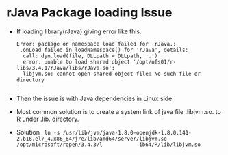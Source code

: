 # rJava Package loading Issue 

- If loading library(rJava) giving error like this. 
	``` .library(rJava)
	Error: package or namespace load failed for .rJava.:
	 .onLoad failed in loadNamespace() for 'rJava', details:
	  call: dyn.load(file, DLLpath = DLLpath, ...)
	  error: unable to load shared object '/opt/nfs01/r-libs/3.4.1/rJava/libs/rJava.so':
	  libjvm.so: cannot open shared object file: No such file or directory
	.
	``` 
- Then the issue is with Java dependencies in Linux side.
- Most common solution is to create a system link of java file .libjvm.so. to R  under .lib. directory.
 
- Solution 
	```  ln -s /usr/lib/jvm/java-1.8.0-openjdk-1.8.0.141-2.b16.el7_4.x86_64/jre/lib/amd64/server/libjvm.so  /opt/microsoft/ropen/3.4.3/l            ib64/R/lib/libjvm.so ```
